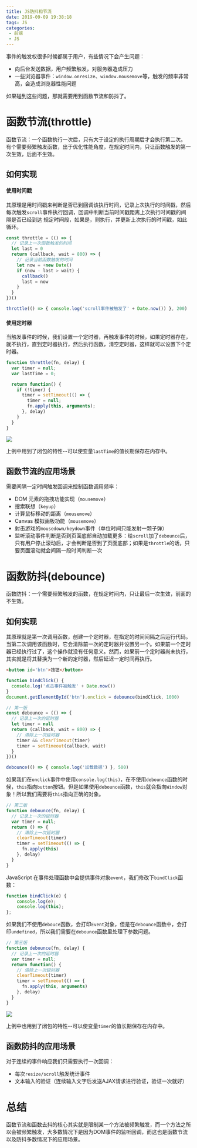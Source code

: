```yaml
---
title: JS防抖和节流
date: 2019-09-09 19:38:18
tags: JS
categories: 
 - 前端
 - JS
---
```


事件的触发权很多时候都属于用户，有些情况下会产生问题：
* 向后台发送数据，用户频繁触发，对服务器造成压力
* 一些浏览器事件：`window.onresize`、`window.mousemove`等，触发的频率非常高，会造成浏览器性能问题

如果碰到这些问题，那就需要用到函数节流和防抖了。
# 函数节流(throttle)
函数节流：一个函数执行一次后，只有大于设定的执行周期后才会执行第二次。
有个需要频繁触发函数，出于优化性能角度，在规定时间内，只让函数触发的第一次生效，后面不生效。
## 如何实现
#### 使用时间戳
其原理是用时间戳来判断是否已到回调该执行时间，记录上次执行的时间戳，然后每次触发`scroll`事件执行回调，回调中判断当前时间戳距离上次执行时间戳的间隔是否已经到达 规定时间段，如果是，则执行，并更新上次执行的时间戳，如此循环。
```js
const throttle = (() => {
  // 记录上一次函数触发的时间
  let last = 0
  return (callback, wait = 800) => {
    // 记录当前函数触发的时间
    let now = +new Date()
    if (now - last > wait) {
      callback()
      last = now
    }
  }
})()

throttle(() => { console.log('scroll事件被触发了' + Date.now()) }, 200)
```
#### 使用定时器
当触发事件的时候，我们设置一个定时器，再触发事件的时候，如果定时器存在，就不执行，直到定时器执行，然后执行函数，清空定时器，这样就可以设置下个定时器。
```js
function throttle(fn, delay) {
  var timer = null;
  var lastTime = 0;

  return function() {
    if (!timer) {
      timer = setTimeout(() => {
        timer = null;
        fn.apply(this, arguments);
      }, delay)
    }
  }
}
```

![](https://upload-images.jianshu.io/upload_images/3534846-15d3f2fb17430362?imageMogr2/auto-orient/strip)

上例中用到了闭包的特性--可以使变量`lastTime`的值长期保存在内存中。
## 函数节流的应用场景
需要间隔一定时间触发回调来控制函数调用频率：
* DOM 元素的拖拽功能实现（`mousemove`）
* 搜索联想（`keyup`）
* 计算鼠标移动的距离（`mousemove`）
* Canvas 模拟画板功能（`mousemove`）
* 射击游戏的`mousedown/keydown`事件（单位时间只能发射一颗子弹）
* 监听滚动事件判断是否到页面底部自动加载更多：给`scroll`加了`debounce`后，只有用户停止滚动后，才会判断是否到了页面底部；如果是`throttle`的话，只要页面滚动就会间隔一段时间判断一次

# 函数防抖(debounce)
函数防抖：一个需要频繁触发的函数，在规定时间内，只让最后一次生效，前面的不生效。
## 如何实现
其原理就是第一次调用函数，创建一个定时器，在指定的时间间隔之后运行代码。当第二次调用该函数时，它会清除前一次的定时器并设置另一个。如果前一个定时器已经执行过了，这个操作就没有任何意义。然而，如果前一个定时器尚未执行，其实就是将其替换为一个新的定时器，然后延迟一定时间再执行。

```html
<button id='btn'>按钮</button>
```
```js
function bindClick() {
  console.log('点击事件被触发' + Date.now())
}
document.getElementById('btn').onclick = debounce(bindClick, 1000)
```
```js
// 第一版
const debounce = (() => {
  // 记录上一次的延时器
  let timer = null
  return (callback, wait = 800) => {
    // 清除上一次延时器
    timer && clearTimeout(timer)
    timer = setTimeout(callback, wait)
  }
})()

debounce(() => { console.log('加载数据') }, 500)
```
如果我们在`onclick`事件中使用`console.log(this)`，在不使用`debounce`函数的时候，`this`指向`button`按钮。但是如果使用`debounce`函数，`this`就会指向`Window`对象！所以我们需要将`this`指向正确的对象。
```js
// 第二版
function debounce(fn, delay) {
  // 记录上一次的延时器
  var timer = null;
  return () => {
    // 清除上一次延时器
    clearTimeout(timer)
    timer = setTimeout(() => {
      fn.apply(this)
    }, delay)
  }
}
```
JavaScript 在事件处理函数中会提供事件对象`event`，我们修改下`bindClick`函数：
```js
function bindClick(e) {
    console.log(e);
    console.log(this);
};
```
如果我们不使用`debouce`函数，会打印`Event`对象，但是在`debounce`函数中，会打印`undefined`，所以我们需要在`debounce`函数里处理下参数问题。
```js
// 第三版
function debounce(fn, delay) {
  // 记录上一次的延时器
  var timer = null;
  return function() {
    // 清除上一次延时器
    clearTimeout(timer)
    timer = setTimeout(() => {
      fn.apply(this, arguments)
    }, delay)
  }
}
```

[![](https://upload-images.jianshu.io/upload_images/3534846-ff82b940cfa30285?imageMogr2/auto-orient/strip)](https://camo.githubusercontent.com/40b8a595e6b9d4c3bd9e7e13546671792b994c23/68747470733a2f2f757365722d676f6c642d63646e2e786974752e696f2f323031382f31312f32312f313637333661353432636131373039393f773d36363726683d31363026663d67696626733d3738323031) 

上例中也用到了闭包的特性--可以使变量`timer`的值长期保存在内存中。
## 函数防抖的应用场景
对于连续的事件响应我们只需要执行一次回调：
* 每次`resize/scroll`触发统计事件
* 文本输入的验证（连续输入文字后发送AJAX请求进行验证，验证一次就好）

# 总结
函数节流和函数去抖的核心其实就是限制某一个方法被频繁触发，而一个方法之所以会被频繁触发，大多数情况下是因为DOM事件的监听回调，而这也是函数节流以及防抖多数情况下的应用场景。
